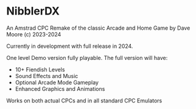 # NibblerDX
An Amstrad CPC Remake of the classic Arcade and Home Game
by Dave Moore (c) 2023-2024

Currently in development with full release in 2024.

One level Demo version fully playable. The full version will have:

* 10+ Fiendish Levels
* Sound Effects and Music
* Optional Arcade Mode Gameplay
* Enhanced Graphics and Animations

Works on both actual CPCs and in all standard CPC Emulators
